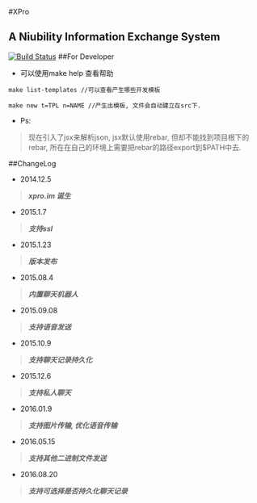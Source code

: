 #XPro
## A Niubility Information Exchange System
[![Build Status](https://secure.travis-ci.org/XStation/XPro.png?branch=master)](https://travis-ci.org/XStation/XPro)
##For Developer
* 可以使用make help 查看帮助
```
make list-templates //可以查看产生哪些开发模板
```
```
make new t=TPL n=NAME //产生出模板, 文件会自动建立在src下.
```

* Ps:
> 现在引入了jsx来解析json, jsx默认使用rebar, 但却不能找到项目根下的rebar, 所在在自己的环境上需要把rebar的路径export到$PATH中去.

##ChangeLog

* 2014.12.5
> ***xpro.im 诞生***


* 2015.1.7
> ***支持ssl***


* 2015.1.23
> ***版本发布***

* 2015.08.4
> ***内置聊天机器人***

* 2015.09.08
> ***支持语音发送***

* 2015.10.9
> ***支持聊天记录持久化***

* 2015.12.6
> ***支持私人聊天***

* 2016.01.9
> ***支持图片传输, 优化语音传输***

* 2016.05.15
> ***支持其他二进制文件发送***

* 2016.08.20
> ***支持可选择是否持久化聊天记录***
